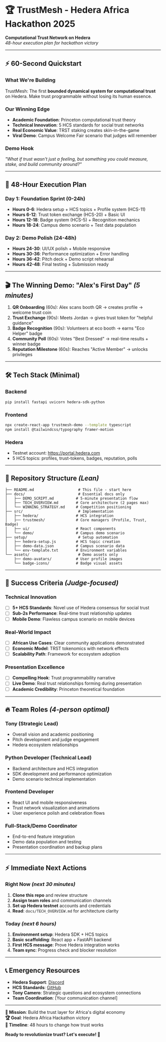# 🏆 TrustMesh - Hedera Africa Hackathon 2025

**Computational Trust Network on Hedera**  
*48-hour execution plan for hackathon victory*

---

## ⚡ **60-Second Quickstart**

### **What We're Building**
TrustMesh: The first **bounded dynamical system for computational trust** on Hedera. Make trust programmable without losing its human essence.

### **Our Winning Edge**
- **Academic Foundation**: Princeton computational trust theory
- **Technical Innovation**: 5 HCS standards for social trust networks  
- **Real Economic Value**: TRST staking creates skin-in-the-game
- **Viral Demo**: Campus Welcome Fair scenario that judges will remember

### **Demo Hook**
*"What if trust wasn't just a feeling, but something you could measure, stake, and build community around?"*

---

## 🚀 **48-Hour Execution Plan**

### **Day 1: Foundation Sprint (0-24h)**
- **Hours 0-6**: Hedera setup + HCS topics + Profile system (HCS-11)
- **Hours 6-12**: Trust token exchange (HCS-20) + Basic UI
- **Hours 12-18**: Badge system (HCS-5) + Recognition mechanics
- **Hours 18-24**: Campus demo scenario + Test data population

### **Day 2: Demo Polish (24-48h)**
- **Hours 24-30**: UI/UX polish + Mobile responsive
- **Hours 30-36**: Performance optimization + Error handling
- **Hours 36-42**: Pitch deck + Demo script rehearsal
- **Hours 42-48**: Final testing + Submission ready

---

## 🎬 **The Winning Demo: "Alex's First Day"** *(5 minutes)*

1. **QR Onboarding** (60s): Alex scans booth QR → creates profile → welcome trust coin
2. **Trust Exchange** (90s): Meets Jordan → gives trust token for "helpful guidance"  
3. **Badge Recognition** (90s): Volunteers at eco booth → earns "Eco Helper" badge
4. **Community Poll** (60s): Votes "Best Dressed" → real-time results + winner badge
5. **Reputation Milestone** (60s): Reaches "Active Member" → unlocks privileges

---

## 🛠️ **Tech Stack (Minimal)**

### **Backend**
```bash
pip install fastapi uvicorn hedera-sdk-python
```

### **Frontend**  
```bash
npx create-react-app trustmesh-demo --template typescript
npm install @tailwindcss/typography framer-motion
```

### **Hedera**
- Testnet account: https://portal.hedera.com
- 5 HCS topics: profiles, trust-tokens, badges, reputation, polls

---

## 📁 **Repository Structure** *(Lean)*

```
├── README.md                    # This file - start here
├── docs/                        # Essential docs only
│   ├── DEMO_SCRIPT.md          # 5-minute presentation flow
│   ├── TECH_OVERVIEW.md        # Core architecture (2 pages max)
│   └── WINNING_STRATEGY.md     # Competition positioning
├── src/                         # Implementation
│   ├── hedera/                 # HCS integration
│   ├── trustmesh/              # Core managers (Profile, Trust, Badge)
│   ├── ui/                     # React components
│   └── demo/                   # Campus demo scenario
├── setup/                       # Setup automation
│   ├── hedera-setup.js         # HCS topic creation
│   ├── demo-data.json          # Campus scenario data
│   └── env-template.txt        # Environment variables
└── assets/                      # Demo assets only
    ├── demo-avatars/           # User profile images
    └── badge-icons/            # Badge visual assets
```

---

## 🎯 **Success Criteria** *(Judge-focused)*

### **Technical Innovation** 
- [ ] **5+ HCS Standards**: Novel use of Hedera consensus for social trust
- [ ] **Sub-2s Performance**: Real-time trust relationship updates
- [ ] **Mobile Demo**: Flawless campus scenario on mobile devices

### **Real-World Impact**
- [ ] **African Use Cases**: Clear community applications demonstrated  
- [ ] **Economic Model**: TRST tokenomics with network effects
- [ ] **Scalability Path**: Framework for ecosystem adoption

### **Presentation Excellence**
- [ ] **Compelling Hook**: Trust programmability narrative
- [ ] **Live Demo**: Real trust relationships forming during presentation
- [ ] **Academic Credibility**: Princeton theoretical foundation

---

## 🔥 **Team Roles** *(4-person optimal)*

### **Tony (Strategic Lead)**
- Overall vision and academic positioning
- Pitch development and judge engagement  
- Hedera ecosystem relationships

### **Python Developer (Technical Lead)**
- Backend architecture and HCS integration
- SDK development and performance optimization
- Demo scenario technical implementation

### **Frontend Developer**
- React UI and mobile responsiveness
- Trust network visualization and animations
- User experience polish and celebration flows

### **Full-Stack/Demo Coordinator**
- End-to-end feature integration
- Demo data population and testing
- Presentation coordination and backup plans

---

## ⚡ **Immediate Next Actions**

### **Right Now** *(next 30 minutes)*
1. **Clone this repo** and review structure
2. **Assign team roles** and communication channels
3. **Set up Hedera testnet** accounts and credentials
4. **Read**: `docs/TECH_OVERVIEW.md` for architecture clarity

### **Today** *(next 6 hours)*
1. **Environment setup**: Hedera SDK + HCS topics
2. **Basic scaffolding**: React app + FastAPI backend
3. **First HCS message**: Prove Hedera integration works
4. **Team sync**: Progress check and blocker resolution

---

## 📞 **Emergency Resources**

- **Hedera Support**: [Discord](https://discord.gg/hedera)
- **HCS Standards**: [GitHub](https://github.com/hedera-dev/hedera-standards)
- **Tony Camero**: Strategic questions and ecosystem connections
- **Team Coordination**: [Your communication channel]

---

**🎯 Mission**: Build the trust layer for Africa's digital economy  
**🏆 Goal**: Hedera Africa Hackathon victory  
**🚀 Timeline**: 48 hours to change how trust works  

**Ready to revolutionize trust? Let's execute! 🚀**

